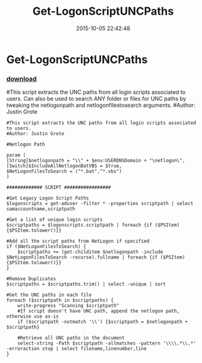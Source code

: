 ﻿---
pid:            6040
parent:         0
children:       
poster:         Justin Grote
title:          Get-LogonScriptUNCPaths
date:           2015-10-05 22:42:48
description:    #This script extracts the UNC paths from all login scripts associated to users. Can also be used to search ANY folder or files for UNC paths by tweaking the netlogonpath and netlogonfilestosearch arguments.
#Author: Justin Grote
format:         posh
---

# Get-LogonScriptUNCPaths

### [download](6040.ps1)  

#This script extracts the UNC paths from all login scripts associated to users. Can also be used to search ANY folder or files for UNC paths by tweaking the netlogonpath and netlogonfilestosearch arguments.
#Author: Justin Grote

```posh
#This script extracts the UNC paths from all login scripts associated to users.
#Author: Justin Grote

#Netlogon Path

param (
[String]$netlogonpath = "\\" + $env:USERDNSDomain + "\netlogon\",
[Switch]$IncludeAllNetlogonBatVBS = $true,
$NetLogonFilesToSearch = ("*.bat","*.vbs")
)

############# SCRIPT #################

#Get Legacy Logon Script Paths
$logonscripts = get-aduser -filter * -properties scriptpath | select samaccountname,scriptpath

#Get a list of unique login scripts
$scriptpaths = $logonscripts.scriptpath | foreach {if ($PSItem) {$PSItem.tolower()}}

#Add all the script paths from NetLogon if specified
if ($NetLogonFilesToSearch) {
    $scriptpaths += (get-childitem $netlogonpath -include $NetLogonFilesToSearch -recurse).fullname | foreach {if ($PSItem) {$PSItem.tolower()}}
}

#Remove Duplicates
$scriptpaths = $scriptpaths.trim() | select -unique | sort

#Get the UNC paths in each file
foreach ($scriptpath in $scriptpaths) {
    write-progress "Scanning $scriptpath"
    #If script doesn't have UNC path, append the netlogon path, otherwise use as-is
    if ($scriptpath -notmatch '\\') {$scriptpath = $netlogonpath + $scriptpath}

    #Retrieve all UNC paths in the document
    select-string -Path $scriptpath -allmatches -pattern '\\\\.*\\.*' -erroraction stop | select filename,linenumber,line
}
```
